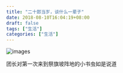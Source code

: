 ```yaml
---
title: "二十郎当岁，谈什么一辈子"
date: 2018-08-10T16:04:19+08:00
draft: false
tags: ["生活"]
categories: ["生活"]
---
```

![images](/images/我的团长我的团.png)

<!--more-->

团长对第一次来到祭旗坡阵地的小书虫如是说道
